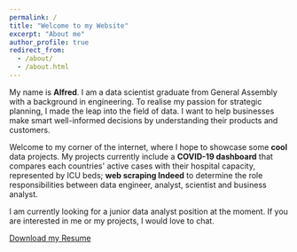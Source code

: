 ```yaml
---
permalink: /
title: "Welcome to my Website"
excerpt: "About me"
author_profile: true
redirect_from: 
  - /about/
  - /about.html
---
```


My name is **Alfred**. I am a data scientist graduate from General Assembly with a background in engineering. To realise my passion for strategic planning, I made the leap into the field of data. I want to help businesses make smart well-informed decisions by understanding their products and customers.

Welcome to my corner of the internet, where I hope to showcase some **cool** data projects. My projects currently include a **COVID-19 dashboard** that compares each countries' active cases with their hospital capacity, represented by ICU beds; **web scraping Indeed** to determine the role responsibilities between data engineer, analyst, scientist and business analyst.

I am currently looking for a junior data analyst position at the moment. If you are interested in me or my projects, I would love to chat.

<a href="/files/Alfred Zou Resume.pdf" download>Download my Resume</a>
